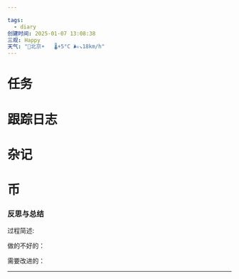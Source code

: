 ```yaml
---

tags:
  - diary
创建时间: 2025-01-07 13:08:38
三观: Happy
天气: "🌱北京☀️   🌡️+5°C 🌬️↘18km/h"
---
```


# 任务


# 跟踪日志


# 杂记

# 币

### 反思与总结

过程简述: 

做的不好的：

需要改进的：

---


